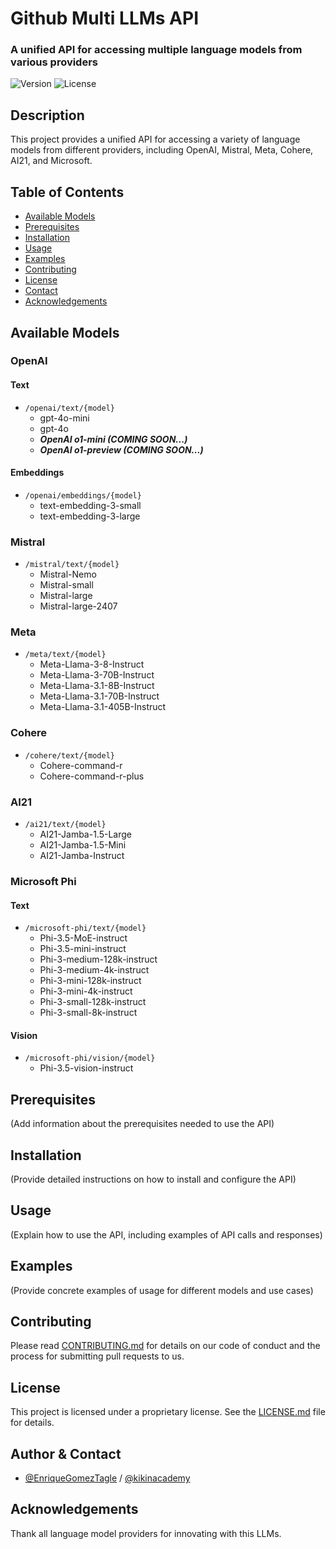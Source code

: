# Github Multi LLMs API

### A unified API for accessing multiple language models from various providers

![Version](https://img.shields.io/badge/version-1.0.0-blue.svg)
![License](https://img.shields.io/badge/license-Proprietary-red.svg)

## Description

This project provides a unified API for accessing a variety of language models from different providers, including OpenAI, Mistral, Meta, Cohere, AI21, and Microsoft.

## Table of Contents

- [Available Models](#available-models)
- [Prerequisites](#prerequisites)
- [Installation](#installation)
- [Usage](#usage)
- [Examples](#examples)
- [Contributing](#contributing)
- [License](#license)
- [Contact](#contact)
- [Acknowledgements](#acknowledgements)

## Available Models

### OpenAI

#### Text

- `/openai/text/{model}`
  - gpt-4o-mini
  - gpt-4o
  - ***OpenAI o1-mini (COMING SOON...)***
  - ***OpenAI o1-preview (COMING SOON...)***

#### Embeddings

- `/openai/embeddings/{model}`
  - text-embedding-3-small
  - text-embedding-3-large

### Mistral

- `/mistral/text/{model}`
  - Mistral-Nemo
  - Mistral-small
  - Mistral-large
  - Mistral-large-2407

### Meta

- `/meta/text/{model}`
  - Meta-Llama-3-8-Instruct
  - Meta-Llama-3-70B-Instruct
  - Meta-Llama-3.1-8B-Instruct
  - Meta-Llama-3.1-70B-Instruct
  - Meta-Llama-3.1-405B-Instruct

### Cohere

- `/cohere/text/{model}`
  - Cohere-command-r
  - Cohere-command-r-plus

### AI21

- `/ai21/text/{model}`
  - AI21-Jamba-1.5-Large
  - AI21-Jamba-1.5-Mini
  - AI21-Jamba-Instruct

### Microsoft Phi

#### Text

- `/microsoft-phi/text/{model}`
  - Phi-3.5-MoE-instruct
  - Phi-3.5-mini-instruct
  - Phi-3-medium-128k-instruct
  - Phi-3-medium-4k-instruct
  - Phi-3-mini-128k-instruct
  - Phi-3-mini-4k-instruct
  - Phi-3-small-128k-instruct
  - Phi-3-small-8k-instruct

#### Vision

- `/microsoft-phi/vision/{model}`
  - Phi-3.5-vision-instruct

## Prerequisites

(Add information about the prerequisites needed to use the API)

## Installation

(Provide detailed instructions on how to install and configure the API)

## Usage

(Explain how to use the API, including examples of API calls and responses)

## Examples

(Provide concrete examples of usage for different models and use cases)

## Contributing

Please read [CONTRIBUTING.md](CONTRIBUTING.md) for details on our code of conduct and the process for submitting pull requests to us.

## License

This project is licensed under a proprietary license. See the [LICENSE.md](LICENSE.md) file for details.

## Author & Contact

- [@EnriqueGomezTagle](https://github.com/enriquegomeztagle) / [@kikinacademy](https://github.com/kikinacademy)

## Acknowledgements

Thank all language model providers for innovating with this LLMs.
